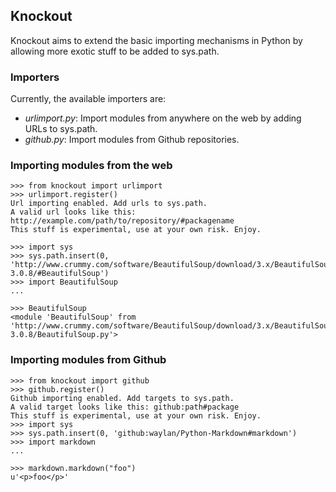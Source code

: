 ## Knockout

Knockout aims to extend the basic importing mechanisms in Python by allowing more exotic stuff to be added to sys.path.

### Importers

Currently, the available importers are:

- *urlimport.py*: Import modules from anywhere on the web by adding URLs to sys.path.
- *github.py*: Import modules from Github repositories.

### Importing modules from the web	
	
	>>> from knockout import urlimport
	>>> urlimport.register()
	Url importing enabled. Add urls to sys.path.
	A valid url looks like this: http://example.com/path/to/repository/#packagename
	This stuff is experimental, use at your own risk. Enjoy.
	
	>>> import sys
	>>> sys.path.insert(0, 'http://www.crummy.com/software/BeautifulSoup/download/3.x/BeautifulSoup-3.0.8/#BeautifulSoup')
	>>> import BeautifulSoup
	...
	
	>>> BeautifulSoup
	<module 'BeautifulSoup' from 'http://www.crummy.com/software/BeautifulSoup/download/3.x/BeautifulSoup-3.0.8/BeautifulSoup.py'>
	
### Importing modules from Github

    >>> from knockout import github
    >>> github.register()
    Github importing enabled. Add targets to sys.path.
    A valid target looks like this: github:path#package
    This stuff is experimental, use at your own risk. Enjoy.
    >>> import sys
    >>> sys.path.insert(0, 'github:waylan/Python-Markdown#markdown')
    >>> import markdown
    ...

    >>> markdown.markdown("foo")
    u'<p>foo</p>'
	
	
